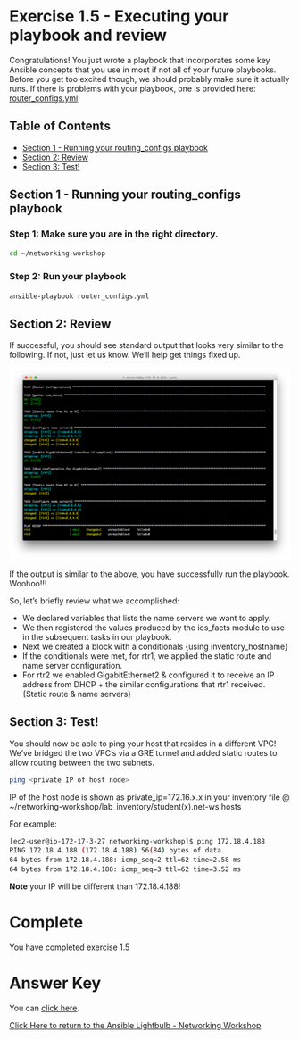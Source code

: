 # Exercise 1.5 - Executing your playbook and review

Congratulations! You just wrote a playbook that incorporates some key Ansible concepts that you use in most if not all of your future playbooks. Before you get too excited though, we should probably make sure it actually runs.  If there is problems with your playbook, one is provided here: [router_configs.yml](router_configs.yml)

## Table of Contents
 - [Section 1 - Running your routing_configs playbook](#section-1---running-your-routing_configs-playbook)
 - [Section 2: Review](#section-2-review)
 - [Section 3: Test!](#section-3-test)

## Section 1 - Running your routing_configs playbook

### Step 1: Make sure you are in the right directory.

```bash
cd ~/networking-workshop
```

### Step 2: Run your playbook

```bash
ansible-playbook router_configs.yml
```

## Section 2: Review

If successful, you should see standard output that looks very similar to the following. If not, just let us know. We’ll help get things fixed up.

![Figure 1: routing_configs stdout](playbookrun.png)

If the output is similar to the above, you have successfully run the playbook. Woohoo!!!

So, let’s briefly review what we accomplished:

 - We declared variables that lists the name servers we want to apply.
 - We then registered the values produced by the ios_facts module to use in the subsequent tasks in our playbook.
 - Next we created a block with a conditionals {using inventory_hostname}
 - If the conditionals were met, for rtr1, we applied the static route and name server configuration.
 - For rtr2 we enabled GigabitEthernet2 & configured it to receive an IP address from DHCP + the similar configurations that rtr1 received. {Static route & name servers}

## Section 3: Test!

You should now be able to ping your host that resides in a different VPC! We’ve bridged the two VPC’s via a GRE tunnel and added static routes to allow routing between the two subnets.

```bash
ping <private IP of host node>
```

IP of the host node is shown as private_ip=172.16.x.x in your inventory file @ ~/networking-workshop/lab_inventory/student(x).net-ws.hosts

For example:
```bash
[ec2-user@ip-172-17-3-27 networking-workshop]$ ping 172.18.4.188
PING 172.18.4.188 (172.18.4.188) 56(84) bytes of data.
64 bytes from 172.18.4.188: icmp_seq=2 ttl=62 time=2.58 ms
64 bytes from 172.18.4.188: icmp_seq=3 ttl=62 time=3.52 ms
```
**Note** your IP will be different than 172.18.4.188!

# Complete
You have completed exercise 1.5

# Answer Key
You can [click here](router_configs.yml).

[Click Here to return to the Ansible Lightbulb - Networking Workshop](../README.md)
